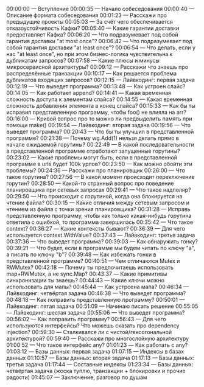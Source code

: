 00:00:00 — Вступление
00:00:35 — Начало собеседования
00:00:40 — Описание формата собеседования
00:01:23 — Расскажи про предыдущие проекты
00:05:03 — За счёт чего обеспечивается отказоустойчивость Кафки?
00:05:40 — Какие гарантии доставки предоставляет Кафка?
00:06:20 — Что подразумевает под собой гарантия доставки "at most once"?
00:06:42 — Что подразумевает под собой гарантия доставки "at least once"?
00:06:54 — Что делать, если у нас "at least once", но при этом бизнес-логика чувствительна к дубликатам запросов?
00:07:58 — Какие плюсы и минусы микросервисной архитектуры?
00:09:12 — Расскажи что знаешь про распределённые транзакции
00:10:17 — Как решается проблема дубликатов входящих запросов?
00:12:15 — Лайвкодинг: первая задача
00:12:19 — Что выведет программа?
00:13:48 — Как устроен слайс?
00:14:05 — Как работает append?
00:14:41 — Какая временная сложность доступа к элементам слайса?
00:14:55 — Какая временная сложность добавления элемента в конец слайса?
00:15:33 — Как бы ты исправил представленную программу, чтобы foo() не влияла на arr?
00:16:00 — Кривой вопрос про то можно ли предвыделить память при помощи make()
00:19:54 — Лайвкодинг: вторая задача
00:19:56 — Что выведет программа?
00:20:43 — Что бы ты улучшил в представленной программе?
00:21:38 — Почему wg.Add(1) нельзя делать прямо в начале ожидаемой горутины?
00:22:49 — В какой последовательности в представленной программе отработают запущенные горутины?
00:23:02 — Какие проблемы могут быть, если в представленной программе в urls будет 100k урлов?
00:23:50 — Как можно обойти эти проблемы?
00:24:36 — Расскажи про планировщик
00:26:00 — Что такое горутина?
00:27:56 — В какой момент происходит переключение горутин?
00:28:50 — Какой-то странный вопрос про поведение планировщика при сетевых запросах
00:29:41 — Что такое надполяр?
00:29:50 — Что происходит с горутиной, когда она блокируется на чтении файла?
00:30:15 — Какие отличия между сетевым запросом и чтением из файла с точки зрения планировщика?
00:31:28 — Исправь представленную программу, чтобы как только какая-нибудь горутина ответила с ошибкой, то программа завершилась
00:35:42 — Что такое context?
00:36:27 — Какие контексты бывают?
00:36:39 — Для чего используется context.WithValue?
00:37:43 — Лайвкодинг: третья задача
00:37:36 — Что выведет программа?
00:39:03 — Как обнаружить гонку?
00:39:21 — Что будет, если в программе мы будем читать по ключу "a", а писать по ключу "b"?
00:39:48 — Как избежать гонки в представленной программе?
00:40:51 — Чем отличаются Mutex и RWMutex?
00:42:18 — Почему ты предпочитаешь использовать map+RWMutex, а не sync.Map?
00:43:37 — Какие примитивы синхронизации ты знаешь?
00:44:43 — Какие ключи можно использовать для мапы?
00:45:44 — Как устроена мапа?
00:46:34 — Лайвкодинг: четвёртая задача
00:46:38 — Что выведет программа?
00:48:18 — Как поправить представленную программу?
00:50:01 — Лайвкодинг: пятая задача
00:51:09 — Начинаю писать решение
00:55:05 — Лайвкодинг: шестая задача
00:55:06 — Что выведет программа?
00:56:02 — Как поправить программу?
00:56:43 — Для чего используются интерфейсы? Что можешь сказать про dependency injection?
00:59:30 — Сталкивался ли с чистой/гексогональной архитектурой?
00:59:40 — Расскажи про многослойную архитектуру
01:00:52 — Что такое интерфейс any?
01:01:23 — Как работать с any?
01:03:12 — Базы данных: первая задача
01:07:15 — Индексы в базах данных
01:10:57 — Базы данных: вторая задача
01:17:13 — Базы данных: третья задача
01:17:44 — Составные индексы
01:23:34 — Базы данных: четвёртая задача (жоска туплю, транзакции + блокировки и прочие радости)
01:45:07 — Заключение, разговор по душам

